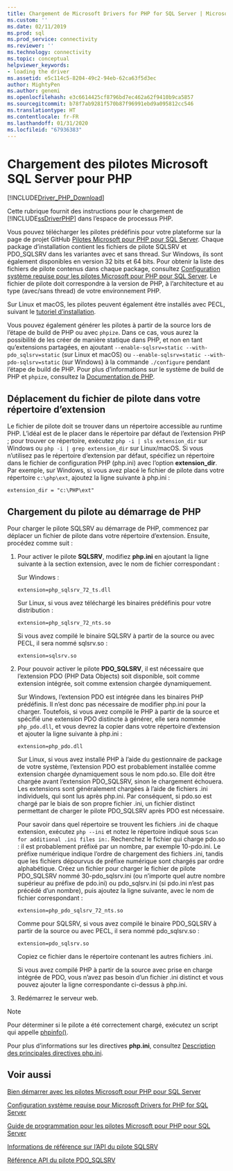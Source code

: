 ```yaml
---
title: Chargement de Microsoft Drivers for PHP for SQL Server | Microsoft Docs
ms.custom: ''
ms.date: 02/11/2019
ms.prod: sql
ms.prod_service: connectivity
ms.reviewer: ''
ms.technology: connectivity
ms.topic: conceptual
helpviewer_keywords:
- loading the driver
ms.assetid: e5c114c5-8204-49c2-94eb-62ca63f5d3ec
author: MightyPen
ms.author: genemi
ms.openlocfilehash: e3c6614425cf8796bd7ec462a62f9410b9ca5857
ms.sourcegitcommit: b78f7ab9281f570b87f96991ebd9a095812cc546
ms.translationtype: HT
ms.contentlocale: fr-FR
ms.lasthandoff: 01/31/2020
ms.locfileid: "67936383"
---
```

# <a name="loading-the-microsoft-drivers-for-php-for-sql-server"></a>Chargement des pilotes Microsoft SQL Server pour PHP
[!INCLUDE[Driver_PHP_Download](../../includes/driver_php_download.md)]

Cette rubrique fournit des instructions pour le chargement de [!INCLUDE[ssDriverPHP](../../includes/ssdriverphp_md.md)] dans l’espace de processus PHP.  
  
Vous pouvez télécharger les pilotes prédéfinis pour votre plateforme sur la page de projet GitHub [Pilotes Microsoft pour PHP pour SQL Server](https://github.com/Microsoft/msphpsql/releases). Chaque package d’installation contient les fichiers de pilote SQLSRV et PDO_SQLSRV dans les variantes avec et sans thread. Sur Windows, ils sont également disponibles en version 32 bits et 64 bits. Pour obtenir la liste des fichiers de pilote contenus dans chaque package, consultez [Configuration système requise pour les pilotes Microsoft pour PHP pour SQL Server](../../connect/php/system-requirements-for-the-php-sql-driver.md). Le fichier de pilote doit correspondre à la version de PHP, à l’architecture et au type (avec/sans thread) de votre environnement PHP.

Sur Linux et macOS, les pilotes peuvent également être installés avec PECL, suivant le [tutoriel d’installation](../../connect/php/installation-tutorial-linux-mac.md).

Vous pouvez également générer les pilotes à partir de la source lors de l’étape de build de PHP ou avec `phpize`. Dans ce cas, vous aurez la possibilité de les créer de manière statique dans PHP, et non en tant qu’extensions partagées, en ajoutant `--enable-sqlsrv=static --with-pdo_sqlsrv=static` (sur Linux et macOS) ou `--enable-sqlsrv=static --with-pdo-sqlsrv=static` (sur Windows) à la commande `./configure` pendant l’étape de build de PHP. Pour plus d’informations sur le système de build de PHP et `phpize`, consultez la [Documentation de PHP](http://php.net/manual/install.php).
  
## <a name="moving-the-driver-file-into-your-extension-directory"></a>Déplacement du fichier de pilote dans votre répertoire d’extension  
Le fichier de pilote doit se trouver dans un répertoire accessible au runtime PHP. L’idéal est de le placer dans le répertoire par défaut de l’extension PHP ; pour trouver ce répertoire, exécutez `php -i | sls extension_dir` sur Windows ou `php -i | grep extension_dir` sur Linux/macOS. Si vous n’utilisez pas le répertoire d’extension par défaut, spécifiez un répertoire dans le fichier de configuration PHP (php.ini) avec l’option **extension_dir**. Par exemple, sur Windows, si vous avez placé le fichier de pilote dans votre répertoire `c:\php\ext`, ajoutez la ligne suivante à php.ini :
  
```  
extension_dir = "c:\PHP\ext"  
```

## <a name="loading-the-driver-at-php-startup"></a>Chargement du pilote au démarrage de PHP  
Pour charger le pilote SQLSRV au démarrage de PHP, commencez par déplacer un fichier de pilote dans votre répertoire d’extension. Ensuite, procédez comme suit :  
  
1.  Pour activer le pilote **SQLSRV**, modifiez **php.ini** en ajoutant la ligne suivante à la section extension, avec le nom de fichier correspondant :  
  
    Sur Windows : 
    ```  
    extension=php_sqlsrv_72_ts.dll  
    ```  
    Sur Linux, si vous avez téléchargé les binaires prédéfinis pour votre distribution : 
    ```  
    extension=php_sqlsrv_72_nts.so  
    ```
    Si vous avez compilé le binaire SQLSRV à partir de la source ou avec PECL, il sera nommé sqlsrv.so :
    ```
    extension=sqlsrv.so
    ```
  
2.  Pour pouvoir activer le pilote **PDO_SQLSRV**, il est nécessaire que l’extension PDO (PHP Data Objects) soit disponible, soit comme extension intégrée, soit comme extension chargée dynamiquement.

    Sur Windows, l’extension PDO est intégrée dans les binaires PHP prédéfinis. Il n’est donc pas nécessaire de modifier php.ini pour la charger. Toutefois, si vous avez compilé le PHP à partir de la source et spécifié une extension PDO distincte à générer, elle sera nommée `php_pdo.dll`, et vous devrez la copier dans votre répertoire d’extension et ajouter la ligne suivante à php.ini :  
    ```
    extension=php_pdo.dll  
    ```
    Sur Linux, si vous avez installé PHP à l’aide du gestionnaire de package de votre système, l’extension PDO est probablement installée comme extension chargée dynamiquement sous le nom pdo.so. Elle doit être chargée avant l’extension PDO_SQLSRV, sinon le chargement échouera. Les extensions sont généralement chargées à l’aide de fichiers .ini individuels, qui sont lus après php.ini. Par conséquent, si pdo.so est chargé par le biais de son propre fichier .ini, un fichier distinct permettant de charger le pilote PDO_SQLSRV après PDO est nécessaire. 

    Pour savoir dans quel répertoire se trouvent les fichiers .ini de chaque extension, exécutez `php --ini` et notez le répertoire indiqué sous `Scan for additional .ini files in:`. Recherchez le fichier qui charge pdo.so : il est probablement préfixé par un nombre, par exemple 10-pdo.ini. Le préfixe numérique indique l’ordre de chargement des fichiers .ini, tandis que les fichiers dépourvus de préfixe numérique sont chargés par ordre alphabétique. Créez un fichier pour charger le fichier de pilote PDO_SQLSRV nommé 30-pdo_sqlsrv.ini (ou n’importe quel autre nombre supérieur au préfixe de pdo.ini) ou pdo_sqlsrv.ini (si pdo.ini n’est pas précédé d’un nombre), puis ajoutez la ligne suivante, avec le nom de fichier correspondant :  
    ```
    extension=php_pdo_sqlsrv_72_nts.so
    ```
    Comme pour SQLSRV, si vous avez compilé le binaire PDO_SQLSRV à partir de la source ou avec PECL, il sera nommé pdo_sqlsrv.so :
    ```
    extension=pdo_sqlsrv.so
    ```
    Copiez ce fichier dans le répertoire contenant les autres fichiers .ini. 

    Si vous avez compilé PHP à partir de la source avec prise en charge intégrée de PDO, vous n’avez pas besoin d’un fichier .ini distinct et vous pouvez ajouter la ligne correspondante ci-dessus à php.ini.
  
3.  Redémarrez le serveur web.  
  
> [!NOTE]  
> Pour déterminer si le pilote a été correctement chargé, exécutez un script qui appelle [phpinfo()](https://php.net/manual/en/function.phpinfo.php).  
  
Pour plus d’informations sur les directives **php.ini**, consultez [Description des principales directives php.ini](https://php.net/manual/en/ini.core.php).  
  
## <a name="see-also"></a>Voir aussi  
[Bien démarrer avec les pilotes Microsoft pour PHP pour SQL Server](../../connect/php/getting-started-with-the-php-sql-driver.md)

[Configuration système requise pour Microsoft Drivers for PHP for SQL Server](../../connect/php/system-requirements-for-the-php-sql-driver.md)

[Guide de programmation pour les pilotes Microsoft pour PHP pour SQL Server](../../connect/php/programming-guide-for-php-sql-driver.md)

[Informations de référence sur l’API du pilote SQLSRV](../../connect/php/sqlsrv-driver-api-reference.md)

[Référence API du pilote PDO_SQLSRV](../../connect/php/pdo-sqlsrv-driver-reference.md)  
  
